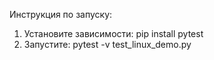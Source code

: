 Инструкция по запуску:
1. Установите зависимости: pip install pytest
2. Запустите: pytest -v test_linux_demo.py
